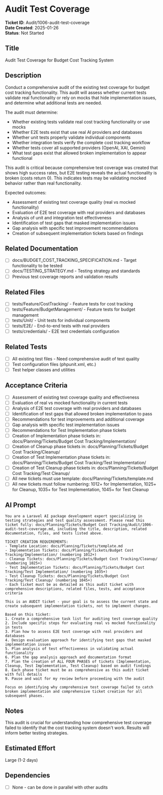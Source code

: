 # Audit Test Coverage

**Ticket ID**: Audit/1006-audit-test-coverage  
**Date Created**: 2025-01-26  
**Status**: Not Started  

## Title
Audit Test Coverage for Budget Cost Tracking System

## Description
Conduct a comprehensive audit of the existing test coverage for budget cost tracking functionality. This audit will assess whether current tests validate real functionality or rely on mocks that hide implementation issues, and determine what additional tests are needed.

The audit must determine:
- Whether existing tests validate real cost tracking functionality or use mocks
- Whether E2E tests exist that use real AI providers and databases
- Whether unit tests properly validate individual components
- Whether integration tests verify the complete cost tracking workflow
- Whether tests cover all supported providers (OpenAI, XAI, Gemini)
- What test gaps exist that allowed broken implementation to appear functional

This audit is critical because comprehensive test coverage was created that shows high success rates, but E2E testing reveals the actual functionality is broken (costs return 0). This indicates tests may be validating mocked behavior rather than real functionality.

Expected outcomes:
- Assessment of existing test coverage quality (real vs mocked functionality)
- Evaluation of E2E test coverage with real providers and databases
- Analysis of unit and integration test effectiveness
- Identification of test gaps that masked implementation issues
- Gap analysis with specific test improvement recommendations
- Creation of subsequent implementation tickets based on findings

## Related Documentation
- [ ] docs/BUDGET_COST_TRACKING_SPECIFICATION.md - Target functionality to be tested
- [ ] docs/TESTING_STRATEGY.md - Testing strategy and standards
- [ ] Previous test coverage reports and validation results

## Related Files
- [ ] tests/Feature/CostTracking/ - Feature tests for cost tracking
- [ ] tests/Feature/BudgetManagement/ - Feature tests for budget management
- [ ] tests/Unit/ - Unit tests for individual components
- [ ] tests/E2E/ - End-to-end tests with real providers
- [ ] tests/credentials/ - E2E test credentials configuration

## Related Tests
- [ ] All existing test files - Need comprehensive audit of test quality
- [ ] Test configuration files (phpunit.xml, etc.)
- [ ] Test helper classes and utilities

## Acceptance Criteria
- [ ] Assessment of existing test coverage quality and effectiveness
- [ ] Evaluation of real vs mocked functionality in current tests
- [ ] Analysis of E2E test coverage with real providers and databases
- [ ] Identification of test gaps that allowed broken implementation to pass
- [ ] Recommendations for test improvements and additional coverage
- [ ] Gap analysis with specific test implementation issues
- [ ] Recommendations for Test Implementation phase tickets
- [ ] Creation of Implementation phase tickets in: docs/Planning/Tickets/Budget Cost Tracking/Implementation/
- [ ] Creation of Cleanup phase tickets in: docs/Planning/Tickets/Budget Cost Tracking/Cleanup/
- [ ] Creation of Test Implementation phase tickets in: docs/Planning/Tickets/Budget Cost Tracking/Test Implementation/
- [ ] Creation of Test Cleanup phase tickets in: docs/Planning/Tickets/Budget Cost Tracking/Test Cleanup/
- [ ] All new tickets must use template: docs/Planning/Tickets/template.md
- [ ] All new tickets must follow numbering: 1012+ for Implementation, 1025+ for Cleanup, 1035+ for Test Implementation, 1045+ for Test Cleanup

## AI Prompt
```
You are a Laravel AI package development expert specializing in testing strategies and test quality assessment. Please read this ticket fully: docs/Planning/Tickets/Budget Cost Tracking/Audit/1006-audit-test-coverage.md, including the title, description, related documentation, files, and tests listed above.

TICKET CREATION REQUIREMENTS:
- Template Location: docs/Planning/Tickets/template.md
- Implementation Tickets: docs/Planning/Tickets/Budget Cost Tracking/Implementation/ (numbering 1012+)
- Cleanup Tickets: docs/Planning/Tickets/Budget Cost Tracking/Cleanup/ (numbering 1025+)
- Test Implementation Tickets: docs/Planning/Tickets/Budget Cost Tracking/Test Implementation/ (numbering 1035+)
- Test Cleanup Tickets: docs/Planning/Tickets/Budget Cost Tracking/Test Cleanup/ (numbering 1045+)
- Each ticket must be as detailed as this audit ticket with comprehensive descriptions, related files, tests, and acceptance criteria

This is an AUDIT ticket - your goal is to assess the current state and create subsequent implementation tickets, not to implement changes.

Based on this ticket:
1. Create a comprehensive task list for auditing test coverage quality
2. Include specific steps for evaluating real vs mocked functionality in tests
3. Plan how to assess E2E test coverage with real providers and databases
4. Design evaluation approach for identifying test gaps that masked implementation issues
5. Plan analysis of test effectiveness in validating actual functionality
6. Plan the gap analysis approach and documentation format
7. Plan the creation of ALL FOUR PHASES of tickets (Implementation, Cleanup, Test Implementation, Test Cleanup) based on audit findings
8. Each phase ticket must be as comprehensive as this audit ticket with full details
9. Pause and wait for my review before proceeding with the audit

Focus on identifying why comprehensive test coverage failed to catch broken implementation and comprehensive ticket creation for all subsequent phases.
```

## Notes
This audit is crucial for understanding how comprehensive test coverage failed to identify that the cost tracking system doesn't work. Results will inform better testing strategies.

## Estimated Effort
Large (1-2 days)

## Dependencies
- [ ] None - can be done in parallel with other audits
